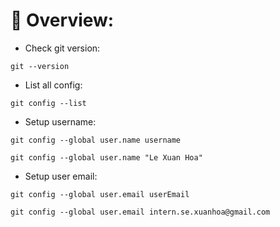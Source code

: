 # 🌟 Overview:

- Check git version:

```shell
git --version
```

- List all config:

```shell
git config --list
```

- Setup username:

```shell
git config --global user.name username
```

```shell
git config --global user.name "Le Xuan Hoa"
```

- Setup user email:

```shell
git config --global user.email userEmail
```

```shell
git config --global user.email intern.se.xuanhoa@gmail.com
```
